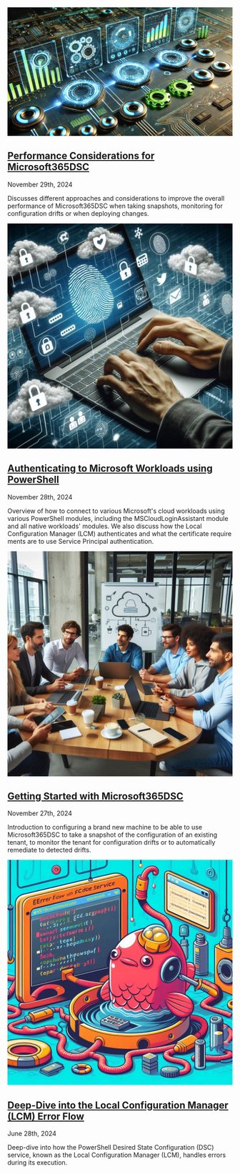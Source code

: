 <div class="article-listing">
    <img src="/blog/posts/2024/m365dsc-performance-considerations/m365dsc-performance-considerations.webp" alt ="Performance Considerations for Microsoft365DSC" />
    <h2><a href="/blog/posts/2024/m365dsc-performance-considerations/index.html">Performance Considerations for Microsoft365DSC</a></h2>
    <div class="article-date">November 29th, 2024</div>
    <p>Discusses different approaches and considerations to improve the overall performance of Microsoft365DSC when taking snapshots, monitoring for configuration drifts or when deploying changes.</p>
</div>

<div class="article-listing">
    <img src="/blog/posts/2024/authenticating-with-powershell/authenticating-with-powershell.jpg" alt ="Authenticating to Microsoft Workloads using PowerShell" />
    <h2><a href="/blog/posts/2024/authenticating-with-powershell/index.html">Authenticating to Microsoft Workloads using PowerShell</a></h2>
    <div class="article-date">November 28th, 2024</div>
    <p>Overview of how to connect to various Microsoft's cloud workloads using various PowerShell modules, including the MSCloudLoginAssistant module and all native workloads' modules. We also discuss how the Local Configuration Manager (LCM) authenticates and what the certificate require ments are to use Service Principal authentication.</p>
</div>

<div class="article-listing">
    <img src="/blog/posts/2024/getting-started-m365dsc/gettingstartedm365dsc.jpg" alt ="Getting Started with Microsoft365DSC" />
    <h2><a href="/blog/posts/2024/getting-started-m365dsc/index.html">Getting Started with Microsoft365DSC</a></h2>
    <div class="article-date">November 27th, 2024</div>
    <p>Introduction to configuring a brand new machine to be able to use Microsoft365DSC to take a snapshot of the configuration of an existing tenant, to monitor the tenant for configuration drifts or to automatically remediate to detected drifts.</p>
</div>

<div class="article-listing">
    <img src="/blog/posts/2024/dsc-error-flow/dscerrorflow.jpg" alt ="DSC Error Flow" />
    <h2><a href="/blog/posts/2024/dsc-error-flow/index.html">Deep-Dive into the Local Configuration Manager (LCM) Error Flow</a></h2>
    <div class="article-date">June 28th, 2024</div>
    <p>Deep-dive into how the PowerShell Desired State Configuration (DSC) service, known as the Local Configuration Manager (LCM), handles errors during its execution.</p>
</div>